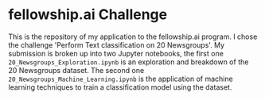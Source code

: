 # fellowship.ai Challenge

This is the repository of my application to the fellowship.ai program. I chose the challenge 'Perform Text classification on 20 Newsgroups'. My submission is broken up into two Jupyter notebooks, the first one ```20_Newsgroups_Exploration.ipynb``` is an exploration and breakdown of the 20 Newsgroups dataset. The second one ```20_Newsgroups_Machine_Learning.ipynb``` is the application of machine learning techniques to train a classification model using the dataset.